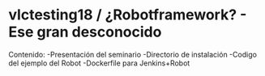 # vlctesting18 / ¿Robotframework? - Ese gran desconocido

Contenido:
-Presentación del seminario
-Directorio de instalación
-Codigo del ejemplo del Robot
-Dockerfile para Jenkins+Robot
